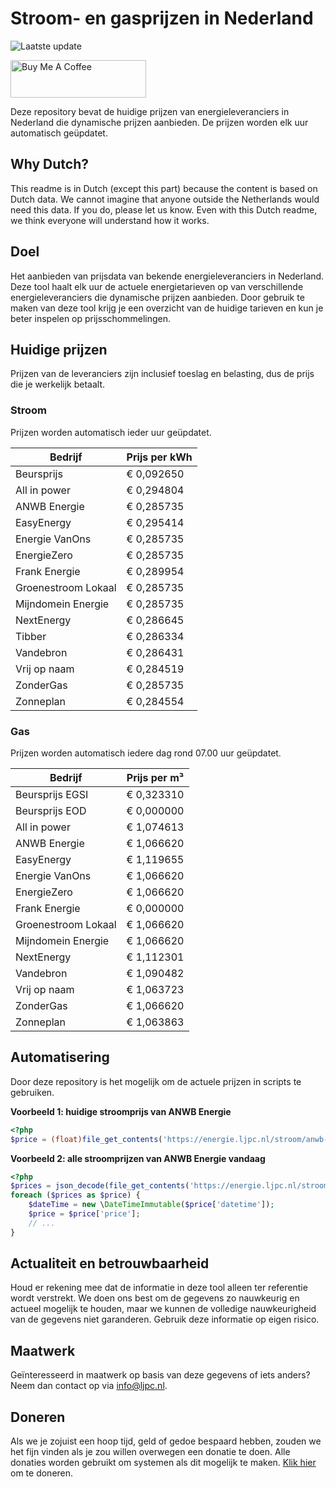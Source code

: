 # Stroom- en gasprijzen in Nederland

![Laatste update](https://img.shields.io/badge/laatste%20update-2023--08--15%2001%3A00%20CET-brightgreen)

<a href="https://www.buymeacoffee.com/Lars-" target="_blank"><img src="https://cdn.buymeacoffee.com/buttons/v2/default-orange.png" alt="Buy Me A Coffee" height="60" style="height: 60px !important;width: 217px !important;" ></a>

Deze repository bevat de huidige prijzen van energieleveranciers in Nederland die dynamische prijzen aanbieden. De prijzen worden elk uur automatisch geüpdatet.

## Why Dutch?

This readme is in Dutch (except this part) because the content is based on Dutch data. We cannot imagine that anyone outside the Netherlands would need this data. If you do, please let us know. Even with this Dutch readme, we think
everyone will understand how it works.

## Doel

Het aanbieden van prijsdata van bekende energieleveranciers in Nederland. Deze tool haalt elk uur de actuele energietarieven op van verschillende energieleveranciers die dynamische prijzen aanbieden. Door gebruik te maken van deze tool
krijg je een overzicht van de huidige tarieven en kun je beter inspelen op prijsschommelingen.

## Huidige prijzen

Prijzen van de leveranciers zijn inclusief toeslag en belasting, dus de prijs die je werkelijk betaalt.

### Stroom

Prijzen worden automatisch ieder uur geüpdatet.

 Bedrijf | Prijs per kWh 
---------|---------------
Beursprijs | € 0,092650
All in power | € 0,294804
ANWB Energie | € 0,285735
EasyEnergy | € 0,295414
Energie VanOns | € 0,285735
EnergieZero | € 0,285735
Frank Energie | € 0,289954
Groenestroom Lokaal | € 0,285735
Mijndomein Energie | € 0,285735
NextEnergy | € 0,286645
Tibber | € 0,286334
Vandebron | € 0,286431
Vrij op naam | € 0,284519
ZonderGas | € 0,285735
Zonneplan | € 0,284554


### Gas

Prijzen worden automatisch iedere dag rond 07.00 uur geüpdatet.

 Bedrijf | Prijs per m³ 
---------|--------------
Beursprijs EGSI | € 0,323310
Beursprijs EOD | € 0,000000
All in power | € 1,074613
ANWB Energie | € 1,066620
EasyEnergy | € 1,119655
Energie VanOns | € 1,066620
EnergieZero | € 1,066620
Frank Energie | € 0,000000
Groenestroom Lokaal | € 1,066620
Mijndomein Energie | € 1,066620
NextEnergy | € 1,112301
Vandebron | € 1,090482
Vrij op naam | € 1,063723
ZonderGas | € 1,066620
Zonneplan | € 1,063863


## Automatisering

Door deze repository is het mogelijk om de actuele prijzen in scripts te gebruiken.

**Voorbeeld 1: huidige stroomprijs van ANWB Energie**

```php
<?php
$price = (float)file_get_contents('https://energie.ljpc.nl/stroom/anwb-energie-nu.txt');

```

**Voorbeeld 2: alle stroomprijzen van ANWB Energie vandaag**

```php
<?php
$prices = json_decode(file_get_contents('https://energie.ljpc.nl/stroom/all-in-power-vandaag.json'),true);
foreach ($prices as $price) {
    $dateTime = new \DateTimeImmutable($price['datetime']);
    $price = $price['price'];
    // ...
}
```

## Actualiteit en betrouwbaarheid

Houd er rekening mee dat de informatie in deze tool alleen ter referentie wordt verstrekt. We doen ons best om de gegevens zo nauwkeurig en actueel mogelijk te houden, maar we kunnen de volledige nauwkeurigheid van de gegevens niet
garanderen. Gebruik deze informatie op eigen risico.

## Maatwerk

Geïnteresseerd in maatwerk op basis van deze gegevens of iets anders? Neem dan contact op
via [info@ljpc.nl](mailto:info@ljpc.nl?subject=Energie%20prijzen).

## Doneren

Als we je zojuist een hoop tijd, geld of gedoe bespaard hebben, zouden we het fijn vinden als je zou willen overwegen een
donatie te doen. Alle donaties worden gebruikt om systemen als dit mogelijk te
maken. [Klik hier](https://www.buymeacoffee.com/Lars-) om te doneren.
